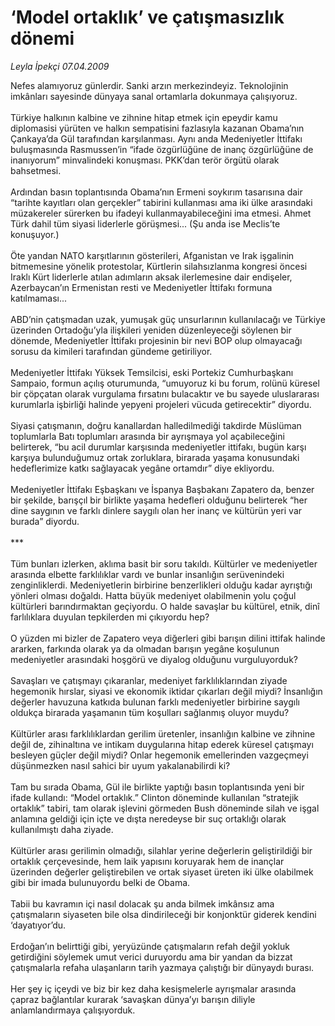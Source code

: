 # ‘Model ortaklık’ ve çatışmasızlık dönemi

*Leyla İpekçi 07.04.2009*

<div class="taraf_structure_2col_1zq">
<div class="margen_n">



 <p>Nefes alamıyoruz günlerdir. Sanki arzın merkezindeyiz. Teknolojinin imkânları sayesinde dünyaya sanal ortamlarla dokunmaya çalışıyoruz. <br/><br/>Türkiye halkının kalbine ve zihnine hitap etmek için epeydir kamu diplomasisi yürüten ve halkın sempatisini fazlasıyla kazanan Obama’nın Çankaya’da Gül tarafından karşılanması. Aynı anda Medeniyetler İttifakı buluşmasında Rasmussen’in “ifade özgürlüğüne de inanç özgürlüğüne de inanıyorum” minvalindeki konuşması. PKK’dan terör örgütü olarak bahsetmesi. <br/><br/>Ardından basın toplantısında Obama’nın Ermeni soykırım tasarısına dair “tarihte kayıtları olan gerçekler” tabirini kullanması ama iki ülke arasındaki müzakereler sürerken bu ifadeyi kullanmayabileceğini ima etmesi. Ahmet Türk dahil tüm siyasi liderlerle görüşmesi... (Şu anda ise Meclis’te konuşuyor.) <br/><br/>Öte yandan NATO karşıtlarının gösterileri, Afganistan ve Irak işgalinin bitmemesine yönelik protestolar, Kürtlerin silahsızlanma kongresi öncesi Iraklı Kürt liderlerle atılan adımların aksak ilerlemesine dair endişeler, Azerbaycan’ın Ermenistan resti ve Medeniyetler İttifakı formuna katılmaması... <br/><br/>ABD’nin çatışmadan uzak, yumuşak güç unsurlarının kullanılacağı ve Türkiye üzerinden Ortadoğu’yla ilişkileri yeniden düzenleyeceği söylenen bir dönemde, Medeniyetler İttifakı projesinin bir nevi BOP olup olmayacağı sorusu da kimileri tarafından gündeme getiriliyor. <br/><br/>Medeniyetler İttifakı Yüksek Temsilcisi, eski Portekiz Cumhurbaşkanı Sampaio, formun açılış oturumunda, “umuyoruz ki bu forum, rolünü küresel bir çöpçatan olarak vurgulama fırsatını bulacaktır ve bu sayede uluslararası kurumlarla işbirliği halinde yepyeni projeleri vücuda getirecektir” diyordu. <br/><br/>Siyasi çatışmanın, doğru kanallardan halledilmediği takdirde Müslüman toplumlarla Batı toplumları arasında bir ayrışmaya yol açabileceğini belirterek, “bu acil durumlar karşısında medeniyetler ittifakı, bugün karşı karşıya bulunduğumuz ortak zorluklara, birarada yaşama konusundaki hedeflerimize katkı sağlayacak yegâne ortamdır” diye ekliyordu. <br/><br/>Medeniyetler İttifakı Eşbaşkanı ve İspanya Başbakanı Zapatero da, benzer bir şekilde, barışçıl bir birlikte yaşama hedefleri olduğunu belirterek “her dine saygının ve farklı dinlere saygılı olan her inanç ve kültürün yeri var burada” diyordu. <br/><br/>*** <br/><br/>Tüm bunları izlerken, aklıma basit bir soru takıldı. Kültürler ve medeniyetler arasında elbette farklılıklar vardı ve bunlar insanlığın serüvenindeki zenginliklerdi. Medeniyetlerin birbirine benzerlikleri olduğu kadar ayrıştığı yönleri olması doğaldı. Hatta büyük medeniyet olabilmenin yolu çoğul kültürleri barındırmaktan geçiyordu. O halde savaşlar bu kültürel, etnik, dinî farlılıklara duyulan tepkilerden mi çıkıyordu hep? <br/><br/>O yüzden mi bizler de Zapatero veya diğerleri gibi barışın dilini ittifak halinde ararken, farkında olarak ya da olmadan barışın yegâne koşulunun medeniyetler arasındaki hoşgörü ve diyalog olduğunu vurguluyorduk? <br/><br/>Savaşları ve çatışmayı çıkaranlar, medeniyet farklılıklarından ziyade hegemonik hırslar, siyasi ve ekonomik iktidar çıkarları değil miydi? İnsanlığın değerler havuzuna katkıda bulunan farklı medeniyetler birbirine saygılı oldukça birarada yaşamanın tüm koşulları sağlanmış oluyor muydu? <br/><br/>Kültürler arası farklılıklardan gerilim üretenler, insanlığın kalbine ve zihnine değil de, zihinaltına ve intikam duygularına hitap ederek küresel çatışmayı besleyen güçler değil miydi? Onlar hegemonik emellerinden vazgeçmeyi düşünmezken nasıl sahici bir uyum yakalanabilirdi ki? <br/><br/>Tam bu sırada Obama, Gül ile birlikte yaptığı basın toplantısında yeni bir ifade kullandı: “Model ortaklık.” Clinton döneminde kullanılan “stratejik ortaklık” tabiri, tam olarak işlevini görmeden Bush döneminde silah ve işgal anlamına geldiği için içte ve dışta neredeyse bir suç ortaklığı olarak kullanılmıştı daha ziyade. <br/><br/>Kültürler arası gerilimin olmadığı, silahlar yerine değerlerin geliştirildiği bir ortaklık çerçevesinde, hem laik yapısını koruyarak hem de inançlar üzerinden değerler geliştirebilen ve ortak siyaset üreten iki ülke olabilmek gibi bir imada bulunuyordu belki de Obama. <br/><br/>Tabii bu kavramın içi nasıl dolacak şu anda bilmek imkânsız ama çatışmaların siyaseten bile olsa dindirileceği bir konjonktür giderek kendini ‘dayatıyor’du. <br/><br/>Erdoğan’ın belirttiği gibi, yeryüzünde çatışmaların refah değil yokluk getirdiğini söylemek umut verici duruyordu ama bir yandan da bizzat çatışmalarla refaha ulaşanların tarih yazmaya çalıştığı bir dünyaydı burası. <br/><br/>Her şey iç içeydi ve biz bir kez daha kesişmelerle ayrışmalar arasında çapraz bağlantılar kurarak ‘savaşkan dünya’yı barışın diliyle anlamlandırmaya çalışıyorduk.</p>
<br/>
<br/>
<br/>



<br/>


<div id="taraf_not">
</div>

</div>


</div>
